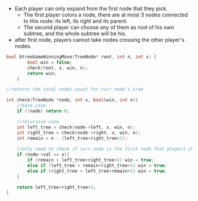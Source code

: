 - Each player can only expand from the first node that they pick.
    - The first player colors a node, there are at most 3 nodes connected to this node: its left, its right and its parent.
    - The second player can choose any of them as root of his own subtree, and the whole subtree will be his.
- after first node, players cannot take nodes crossing the other player's nodes.
    
```cpp
bool btreeGameWinningMove(TreeNode* root, int n, int x) {
        bool win = false;
        check(root, x, win, n);
        return win;
    }

//returns the total nodes count for curr node's tree

int check(TreeNode *node, int x, bool&win, int n){
    //base case
    if (!node) return 0;

    //recursive case
    int left_tree = check(node->left, x, win, n);
    int right_tree = check(node->right, x, win, n);
    int remain = n - (left_tree+right_tree+1); 
    
    //only need to check if curr node is the first node that player1 chose
    if (node->val == x){
        if (remain > left_tree+right_tree+1) win = true;
        else if (left_tree > remain+right_tree+1) win = true;
        else if (right_tree > left_tree+remain+1) win = true;        
    }

    return left_tree+right_tree+1;
}
```
